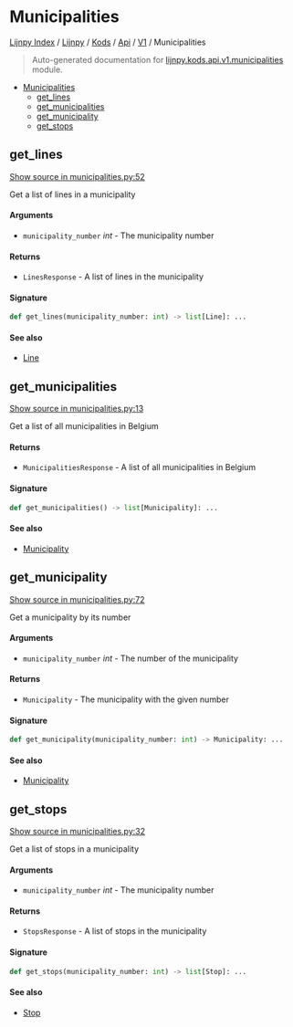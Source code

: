 # Municipalities

[Lijnpy Index](../../../../README.md#lijnpy-index) / [Lijnpy](../../../index.md#lijnpy) / [Kods](../../index.md#kods) / [Api](../index.md#api) / [V1](./index.md#v1) / Municipalities

> Auto-generated documentation for [lijnpy.kods.api.v1.municipalities](../../../../../lijnpy/kods/api/v1/municipalities.py) module.

- [Municipalities](#municipalities)
  - [get_lines](#get_lines)
  - [get_municipalities](#get_municipalities)
  - [get_municipality](#get_municipality)
  - [get_stops](#get_stops)

## get_lines

[Show source in municipalities.py:52](../../../../../lijnpy/kods/api/v1/municipalities.py#L52)

Get a list of lines in a municipality

#### Arguments

- `municipality_number` *int* - The municipality number

#### Returns

- `LinesResponse` - A list of lines in the municipality

#### Signature

```python
def get_lines(municipality_number: int) -> list[Line]: ...
```

#### See also

- [Line](./models.md#line)



## get_municipalities

[Show source in municipalities.py:13](../../../../../lijnpy/kods/api/v1/municipalities.py#L13)

Get a list of all municipalities in Belgium

#### Returns

- `MunicipalitiesResponse` - A list of all municipalities in Belgium

#### Signature

```python
def get_municipalities() -> list[Municipality]: ...
```

#### See also

- [Municipality](./models.md#municipality)



## get_municipality

[Show source in municipalities.py:72](../../../../../lijnpy/kods/api/v1/municipalities.py#L72)

Get a municipality by its number

#### Arguments

- `municipality_number` *int* - The number of the municipality

#### Returns

- `Municipality` - The municipality with the given number

#### Signature

```python
def get_municipality(municipality_number: int) -> Municipality: ...
```

#### See also

- [Municipality](./models.md#municipality)



## get_stops

[Show source in municipalities.py:32](../../../../../lijnpy/kods/api/v1/municipalities.py#L32)

Get a list of stops in a municipality

#### Arguments

- `municipality_number` *int* - The municipality number

#### Returns

- `StopsResponse` - A list of stops in the municipality

#### Signature

```python
def get_stops(municipality_number: int) -> list[Stop]: ...
```

#### See also

- [Stop](./models.md#stop)